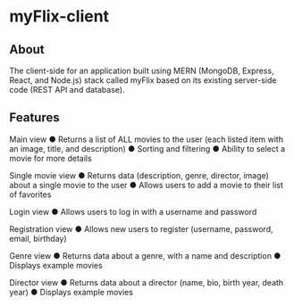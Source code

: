 # myFlix-client

## About
The client-side for an application built using MERN (MongoDB, Express, React, and Node.js) stack called myFlix based on its existing server-side code (REST API and database).

## Features
Main view
  ● Returns a list of ALL movies to the user (each listed item with an image, title, and description)
  ● Sorting and filtering
  ● Ability to select a movie for more details
 
Single movie view
   ● Returns data (description, genre, director, image) about a single movie to the user
   ● Allows users to add a movie to their list of favorites
 
Login view
   ● Allows users to log in with a username and password
 
Registration view
   ● Allows new users to register (username, password, email, birthday)
 
Genre view
   ● Returns data about a genre, with a name and description
   ● Displays example movies
 
Director view
   ● Returns data about a director (name, bio, birth year, death year)
   ● Displays example movies
